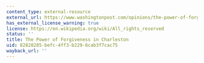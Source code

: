 ```yaml
---
content_type: external-resource
external_url: https://www.washingtonpost.com/opinions/the-power-of-forgiveness/2015/06/22/a331c77e-190d-11e5-bd7f-4611a60dd8e5_story.html?noredirect=on&utm_term=.49c115aa4381
has_external_license_warning: true
license: https://en.wikipedia.org/wiki/All_rights_reserved
status: ''
title: The Power of Forgiveness in Charleston
uid: 82828285-befc-4ff3-b229-6cab3f7cac75
wayback_url: ''
---
```

